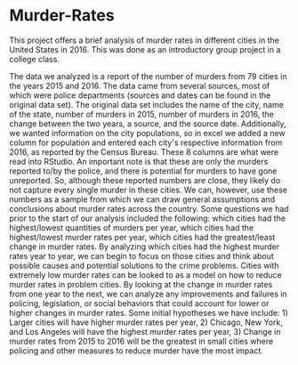 # Murder-Rates
This project offers a brief analysis of murder rates in different cities in the United States in 2016. This was done as an introductory group project in a college class.

The data we analyzed is a report of the number of murders from 79 cities in the years 2015 and 2016. The data came from several sources, most of which were police departments (sources and dates can be found in the original data set). The original data set includes the name of the city, name of the state, number of murders in 2015, number of murders in 2016, the change between the two years, a source, and the source date. Additionally, we wanted information on the city populations, so in excel we added a new column for population and entered each city's respective information from 2016, as reported by the Census Bureau. These 8 columns are what were read into RStudio. An important note is that these are only the murders reported to/by the police, and there is potential for murders to have gone unreported. So, although these reported numbers are close, they likely do not capture every single murder in these cities. We can, however, use these numbers as a sample from which we can draw general assumptions and conclusions about murder rates across the country. Some questions we had prior to the start of our analysis included the following: which cities had the highest/lowest quantities of murders per year, which cities had the highest/lowest murder rates per year, which cities had the greatest/least change in murder rates. By analyzing which cities had the highest murder rates year to year, we can begin to focus on those cities and think about possible causes and potential solutions to the crime problems. Cities with extremely low murder rates can be looked to as a model on how to reduce murder rates in problem cities. By looking at the change in murder rates from one year to the next, we can analyze any improvements and failures in policing, legislation, or social behaviors that could account for lower or higher changes in murder rates. Some initial hypotheses we have include: 1) Larger cities will have higher murder rates per year, 2) Chicago, New York, and Los Angeles will have the highest murder rates per year, 3) Change in murder rates from 2015 to 2016 will be the greatest in small cities where policing and other measures to reduce murder have the most impact.



